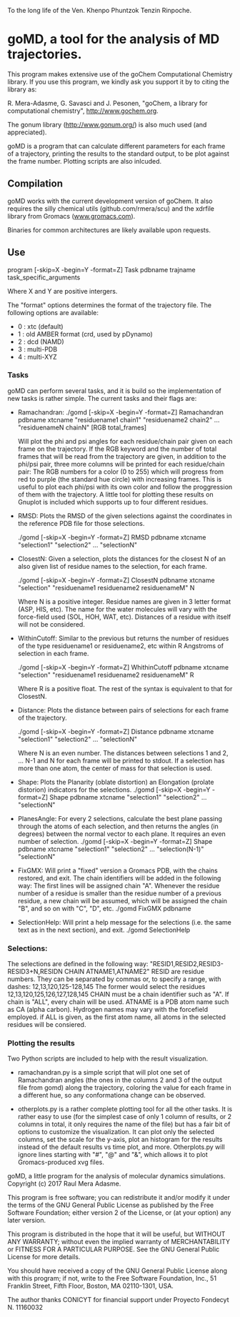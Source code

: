 To the long life of the Ven. Khenpo Phuntzok Tenzin Rinpoche.

# goMD, a tool for the analysis of MD trajectories.


This program makes extensive use of the goChem Computational Chemistry library.
If you use this program, we kindly ask you support it by to citing the library as:

R. Mera-Adasme, G. Savasci and J. Pesonen, "goChem, a library for computational chemistry", http://www.gochem.org.

The gonum library (http://www.gonum.org/) is also much used (and appreciated).



goMD is a program that can calculate  different parameters for each frame of a trajectory, printing the results to the standard output, to be plot against the frame number.
Plotting scripts are also inlcuded.

##  Compilation
goMD works with the current development version of goChem. It also requires the silly chemical utils (github.com/rmera/scu) and the xdrfile library from Gromacs (www.gromacs.com).

Binaries for common architectures are likely available upon requests.

## Use
program [-skip=X -begin=Y -format=Z] Task pdbname trajname task_specific_arguments

Where X and Y are positive intergers.

The "format" options determines the format of the trajectory file. The following options are available:

 * 0 : xtc (default)
 * 1 : old AMBER format (crd, used by pDynamo)
 * 2 : dcd (NAMD)
 * 3 : multi-PDB
 * 4 : multi-XYZ


### Tasks

goMD can perform several tasks, and it is build so the implementation of new tasks is rather simple. The current tasks and their flags are:


* Ramachandran:
	./gomd  [-skip=X -begin=Y -format=Z] Ramachandran pdbname xtcname "residuename1 chain1" "residuename2 chain2" ... "residuenameN chainN" [RGB total_frames]

	Will plot the phi and psi angles for each residue/chain pair given on each frame on the trajectory. If the RGB keyword and the number of total frames that will be read from the trajectory are given, in addition to the phi/psi pair, three more columns will be printed for each residue/chain pair: The RGB numbers for a color (0 to 255) which will progress from red to purple (the standard hue circle) with increasing frames. This is useful to plot each phi/psi with its own color and follow the proggression of them with the trajectory. A little tool for plotting these results on Gnuplot is included which supports up to four different residues. 

* RMSD: Plots the RMSD of the given selections against the coordinates in the reference PDB file for those selections.
	
	./gomd [-skip=X -begin=Y -format=Z] RMSD pdbname xtcname "selection1" "selection2" ... "selectionN"

* ClosestN: Given a selection, plots the distances for the closest N of an also given list of residue names to the selection, for each frame.

	./gomd [-skip=X -begin=Y -format=Z] ClosestN pdbname xtcname "selection" "residuename1 residuename2 residuenameM" N

	Where N is a positive integer. Residue names are given in 3 letter format (ASP, HIS, etc). The name for the water molecules will vary with the force-field used (SOL, HOH, WAT, etc). Distances of a residue with itself will not be considered.   

* WithinCutoff: Similar to the previous but returns the number of residues of the type residuename1 or residuename2, etc within R Angstroms of selection in each frame.

	./gomd [-skip=X -begin=Y -format=Z] WhithinCutoff pdbname xtcname "selection" "residuename1 residuename2 residuenameM" R

	Where R is a positive float. The rest of the syntax is equivalent to that for ClosestN.

* Distance: Plots the distance between pairs of selections for each frame of the trajectory. 

	./gomd [-skip=X -begin=Y -format=Z] Distance pdbname xtcname "selection1" "selection2" ... "selectionN" 
	
	Where N is an even number. The distances between selections 1 and 2, ... N-1 and N for each frame will be printed to stdout. If a selection has more than one atom, the center of mass for that selection is used.

* Shape: Plots the Planarity (oblate distortion) an Elongation (prolate distorion) indicators for the selections.
	./gomd [-skip=X -begin=Y -format=Z] Shape pdbname xtcname "selection1" "selection2" ... "selectionN" 

* PlanesAngle: For every 2 selections, calculate the best plane passing through the atoms of each selection, and then returns the angles (in degrees) between the normal vector to each plane.  It requires an even number of selection.
	./gomd [-skip=X -begin=Y -format=Z] Shape pdbname xtcname "selection1" "selection2" ... "selection(N-1)" "selectionN"

* FixGMX: Will print a "fixed" version a Gromacs PDB, with the chains restored, and exit. The chain identifiers will be added in the following way: The first lines will be assigned chain "A". Whenever the residue number of a residue is smaller than the residue number of a previous residue, a new chain will be assumed, which will be assigned the chain "B", and so on with "C", "D", etc.
	./gomd FixGMX pdbname

* SelectionHelp: Will print a help message for the selections (i.e. the same text as in the next section), and exit.
	./gomd SelectionHelp

	
### Selections: 

The selections are defined in the following way: "RESID1,RESID2,RESID3-RESID3+N,RESIDN CHAIN ATNAME1,ATNAME2"
RESID are residue numbers. They can be separated by commas or, to specify a range, with dashes: 12,13,120,125-128,145  The former would select the residues 12,13,120,125,126,127,128,145
CHAIN must be a chain identifier such as "A". If chain is "ALL", every chain will be used.
ATNAME is a PDB atom name such as CA (alpha carbon). Hydrogen names may vary with the forcefield employed. if ALL is given, as the first atom name, all atoms in the selected residues will be consiered.


### Plotting the results

Two Python scripts are included to help with the result visualization.

* ramachandran.py is a simple script that will plot one set of Ramachandran angles (the ones in the columns 2 and 3 of the output file from gomd) along the trajectory, coloring the value for each frame in a different hue, so any conformationa change can be observed.

* otherplots.py is a rather complete plotting tool for all the other tasks. It is rather easy to use (for the simplest case of only 1 column of results, or 2 columns in total, it only requires the name of the file) but has a fair bit of options to customize the visualization.  It can plot only the selected columns, set the scale for the y-axis, plot an histogram for the results instead of the default results vs time plot, and more. Otherplots.py will ignore lines starting with "\#", "@" and "&", which allows it to plot Gromacs-produced xvg files.


goMD, a little program for the analysis of molecular dynamics simulations.
Copyright (c) 2017  Raul Mera Adasme.

This program is free software; you can redistribute it and/or
modify it under the terms of the GNU General Public License
as published by the Free Software Foundation; either version 2
of the License, or (at your option) any later version.

This program is distributed in the hope that it will be useful,
but WITHOUT ANY WARRANTY; without even the implied warranty of
MERCHANTABILITY or FITNESS FOR A PARTICULAR PURPOSE.  See the
GNU General Public License for more details.

You should have received a copy of the GNU General Public License
along with this program; if not, write to the Free Software
Foundation, Inc., 51 Franklin Street, Fifth Floor, Boston, MA  02110-1301, USA.



The author thanks CONICYT for financial support under Proyecto Fondecyt N. 11160032
